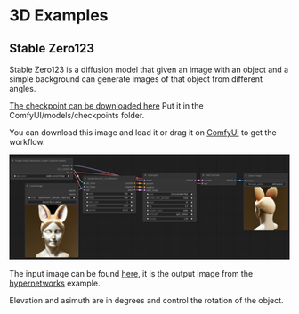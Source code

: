 # 3D Examples

## Stable Zero123

Stable Zero123 is a diffusion model that given an image with an object and a simple background can generate images of that object from different angles.

[The checkpoint can be downloaded here](https://huggingface.co/stabilityai/stable-zero123/blob/main/stable_zero123.ckpt) Put it in the ComfyUI/models/checkpoints folder.

You can download this image and load it or drag it on [ComfyUI](https://github.com/comfyanonymous/ComfyUI) to get the workflow.

![Example](stable_zero123_example.png)

The input image can be found [here](../hypernetworks/hypernetwork_example_output.png), it is the output image from the [hypernetworks](../hypernetworks) example.

Elevation and asimuth are in degrees and control the rotation of the object.
